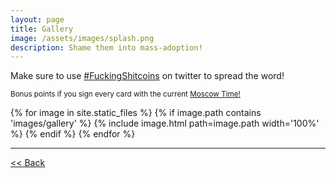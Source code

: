 ```yaml
---
layout: page
title: Gallery
image: /assets/images/splash.png
description: Shame them into mass-adoption!
---
```


Make sure to use [#FuckingShitcoins][hashtag] on twitter to spread the word!

<small>Bonus points if you sign every card with the current [Moscow Time!][mt]</small>

{% for image in site.static_files %}
{% if image.path contains 'images/gallery' %}
{% include image.html path=image.path width='100%' %}
{% endif %}
{% endfor %}

---

[<< Back](/)

[mt]: https://twitter.com/moscowTimeBot/
[hashtag]: https://twitter.com/hashtag/FuckingShitcoins
